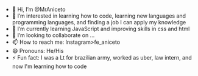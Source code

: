 - 👋 Hi, I’m @MrAniceto
- 👀 I’m interested in learning how to code, learning new languages and programming languages, and finding a job I can apply my knowledge
- 🌱 I’m currently learning JavaScript and improving skills in css and html
- 💞️ I’m looking to collaborate on ...
- 📫 How to reach me: Instagram>fe_aniceto
- 😄 Pronouns: He/His
- ⚡ Fun fact: I was a Lt for brazilian army, worked as uber, law intern, and now I'm learning how to code

<!---
MrAniceto/MrAniceto is a ✨ special ✨ repository because its `README.md` (this file) appears on your GitHub profile.
You can click the Preview link to take a look at your changes.
--->
